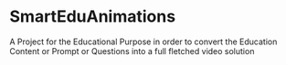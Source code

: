 # SmartEduAnimations
A Project for the Educational Purpose in order to convert the Education Content or Prompt or Questions into a full fletched video solution
